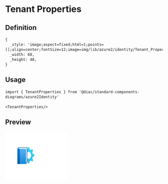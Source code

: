 # Tenant Properties

## Definition

```
{
  _style: 'image;aspect=fixed;html=1;points=[];align=center;fontSize=12;image=img/lib/azure2/identity/Tenant_Properties.svg;strokeColor=none;',
  _width: 68,
  _height: 48,
}
```

## Usage

```
import { TenantProperties } from '@diac/standard-components-diagrams/azure2Identity'

<TenantProperties/>
```

## Preview

<img src="./tenant-properties.png" width="200"/>
